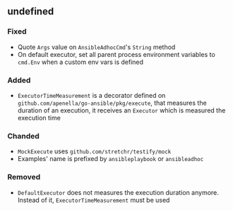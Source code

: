 ## undefined

### Fixed
- Quote `Args` value on `AnsibleAdhocCmd`'s `String` method
- On default executor, set all parent process environment variables to `cmd.Env` when a custom env vars is defined
 
### Added
- `ExecutorTimeMeasurement` is a decorator defined on `github.com/apenella/go-ansible/pkg/execute`, that measures the duration of an execution, it receives an `Executor` which is measured the execution time

### Chanded
- `MockExecute` uses `github.com/stretchr/testify/mock`
- Examples' name is prefixed by `ansibleplaybook` or `ansibleadhoc`

### Removed
- `DefaultExecutor` does not measures the execution duration anymore. Instead of it, `ExecutorTimeMeasurement` must be used
